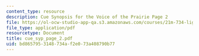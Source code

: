 ```yaml
---
content_type: resource
description: Cue Synopsis for the Voice of the Prairie Page 2
file: https://ol-ocw-studio-app-qa.s3.amazonaws.com/courses/21m-734-lighting-design-for-the-theatre-fall-2003/bd8657953148734af2e073a408790b77_cue_syp_page_2.pdf
file_type: application/pdf
resourcetype: Document
title: cue_syp_page_2.pdf
uid: bd865795-3148-734a-f2e0-73a408790b77
---
```

